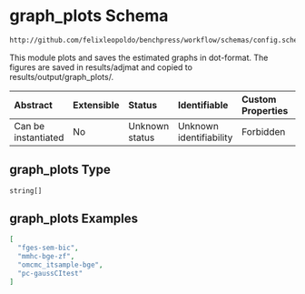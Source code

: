 # graph\_plots Schema

```txt
http://github.com/felixleopoldo/benchpress/workflow/schemas/config.schema.json#/properties/benchmark_setup/properties/evaluation/properties/graph_plots
```

This module plots and saves the estimated graphs in dot-format. The figures are saved in results/adjmat and copied to results/output/graph\_plots/.

| Abstract            | Extensible | Status         | Identifiable            | Custom Properties | Additional Properties | Access Restrictions | Defined In                                                        |
| :------------------ | :--------- | :------------- | :---------------------- | :---------------- | :-------------------- | :------------------ | :---------------------------------------------------------------- |
| Can be instantiated | No         | Unknown status | Unknown identifiability | Forbidden         | Allowed               | none                | [config.schema.json\*](config.schema.json "open original schema") |

## graph\_plots Type

`string[]`

## graph\_plots Examples

```json
[
  "fges-sem-bic",
  "mmhc-bge-zf",
  "omcmc_itsample-bge",
  "pc-gaussCItest"
]
```
